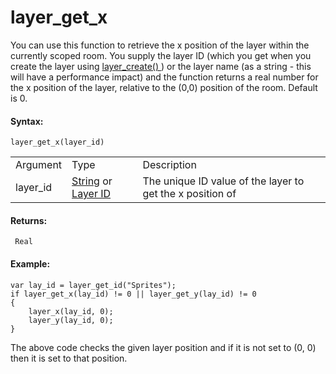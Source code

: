 # layer_get_x

You can use this function to retrieve the x position of the layer within
the currently scoped room. You supply the layer ID (which you get when
you create the layer using [ layer_create() ](layer_create) ) or the
layer name (as a string - this will have a performance impact) and the
function returns a real number for the x position of the layer, relative
to the (0,0) position of the room. Default is 0.

#### Syntax:

``` gml
layer_get_x(layer_id)
```

|          |                                                                                                                                                                                                                  |                                                           |
|----------|------------------------------------------------------------------------------------------------------------------------------------------------------------------------------------------------------------------|-----------------------------------------------------------|
| Argument | Type                                                                                                                                                                                                             | Description                                               |
| layer_id |  [String](../../../../../../GameMaker_Language/GML_Overview/Data_Types) or [Layer ID](../../../../../../GameMaker_Language/GML_Reference/Asset_Management/Rooms/General_Layer_Functions/layer_get_id)    | The unique ID value of the layer to get the x position of |

#### Returns:

``` gml
 Real
```

#### Example:

``` gml
var lay_id = layer_get_id("Sprites");
if layer_get_x(lay_id) != 0 || layer_get_y(lay_id) != 0
{
    layer_x(lay_id, 0);
    layer_y(lay_id, 0);
}
```

The above code checks the given layer position and if it is not set to
(0, 0) then it is set to that position.
